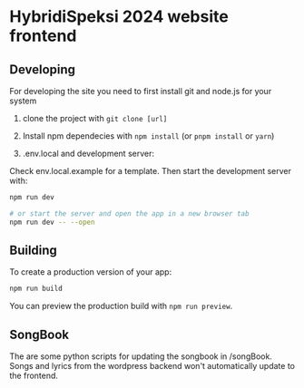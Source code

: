 # HybridiSpeksi 2024 website frontend

## Developing

For developing the site you need to first install git and node.js for your system

1. clone the project with `git clone [url]`

2. Install npm dependecies with `npm install` (or `pnpm install` or `yarn`)

3. .env.local and development server:

Check env.local.example for a template. Then start the development server with:

```bash
npm run dev

# or start the server and open the app in a new browser tab
npm run dev -- --open
```

## Building

To create a production version of your app:

```bash
npm run build
```

You can preview the production build with `npm run preview`.

## SongBook

The are some python scripts for updating the songbook in /songBook. Songs and lyrics from the wordpress backend won't automatically update to the frontend.